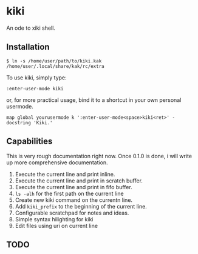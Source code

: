 # kiki

An ode to xiki shell.

## Installation

```
$ ln -s /home/user/path/to/kiki.kak /home/user/.local/share/kak/rc/extra
```

To use kiki, simply type:
```
:enter-user-mode kiki
```

or, for more practical usage, bind it to a shortcut in your own personal
usermode.

```
map global yourusermode k ':enter-user-mode<space>kiki<ret>' -docstring 'Kiki.'
```

## Capabilities
This is very rough documentation right now. Once 0.1.0 is done, i will write
up more comprehensive documentation.

1. Execute the current line and print inline.
2. Execute the current line and print in scratch buffer.
3. Execute the current line and print in fifo buffer.
4. `ls -alh` for the first path on the current line
5. Create new kiki command on the currentn line.
6. Add `kiki_prefix` to the beginning of the current line.
7. Configurable scratchpad for notes and ideas.
8. Simple syntax hilighting for kiki
9. Edit files using uri on current line

## TODO

